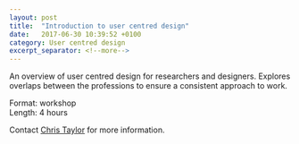 ```yaml
---
layout: post
title:  "Introduction to user centred design"
date:   2017-06-30 10:39:52 +0100
category: User centred design
excerpt_separator: <!--more-->
---
```


An overview of user centred design for researchers and designers. Explores overlaps between the professions to ensure a consistent approach to work.

Format: workshop  
Length: 4 hours

Contact <a href="mailto:CentreOfExcellenceCentral@digital.homeoffice.gov.uk">Chris Taylor</a> for more information.
